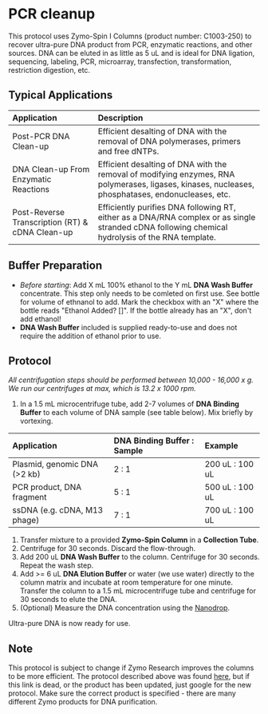 # PCR cleanup

This protocol uses Zymo-Spin I Columns \(product number: C1003-250\) to recover ultra-pure DNA product from PCR, enzymatic reactions, and other sources. DNA can be eluted in as little as 5 uL and is ideal for DNA ligation, sequencing, labeling, PCR, microarray, transfection, transformation, restriction digestion, etc.

## Typical Applications

| Application | Description |
| :--- | :--- |
| Post-PCR DNA Clean-up | Efficient desalting of DNA with the removal of DNA polymerases, primers and free dNTPs. |
| DNA Clean-up From Enzymatic Reactions | Efficient desalting of DNA with the removal of modifying enzymes, RNA polymerases, ligases, kinases, nucleases, phosphatases, endonucleases, etc. |
| Post-Reverse Transcription \(RT\) & cDNA Clean-up | Efficiently purifies DNA following RT, either as a DNA/RNA complex or as single stranded cDNA following chemical hydrolysis of the RNA template. |

## Buffer Preparation

* _Before starting_: Add X mL 100% ethanol to the Y mL **DNA Wash Buffer** concentrate. This step only needs to be comleted on first use. See bottle for volume of ethnanol to add. Mark the checkbox with an "X" where the bottle reads "Ethanol Added? \[\]". If the bottle already has an "X", don't add ethanol!
* **DNA Wash Buffer** included is supplied ready-to-use and does not require the addition of ethanol prior to use.

## Protocol

_All centrifugation steps should be performed between 10,000 - 16,000 x g. We run our centrifuges at max, which is 13.2 x 1000 rpm._

1. In a 1.5 mL microcentrifuge tube, add 2-7 volumes of **DNA Binding Buffer** to each volume of DNA sample \(see table below\). Mix briefly by vortexing.

| **Application** | **DNA Binding Buffer : Sample** | **Example** |
| :--- | :--- | :--- |
| Plasmid, genomic DNA \(&gt;2 kb\) | 2 : 1 | 200 uL : 100 uL |
| PCR product, DNA fragment | 5 : 1 | 500 uL : 100 uL |
| ssDNA \(e.g. cDNA, M13 phage\) | 7 : 1 | 700 uL : 100 uL |

1. Transfer mixture to a provided **Zymo-Spin Column** in a **Collection Tube**.
2. Centrifuge for 30 seconds. Discard the flow-through.
3. Add 200 uL **DNA Wash Buffer** to the column. Centrifuge for 30 seconds. Repeat the wash step.
4. Add &gt;= 6 uL **DNA Elution Buffer** or water \(we use water\) directly to the column matrix and incubate at room temperature for one minute. Transfer the column to a 1.5 mL microcentrifuge tube and centrifuge for 30 seconds to elute the DNA.
5. \(Optional\) Measure the DNA concentration using the [Nanodrop](pcr-cleanup.md).

Ultra-pure DNA is now ready for use.

## Note

This protocol is subject to change if Zymo Research improves the columns to be more efficient. The protocol described above was found [here](http://www.zymoresearch.com/downloads/dl/file/id/35/d4003i.pdf), but if this link is dead, or the product has been updated, just google for the new protocol. Make sure the correct product is specified - there are many different Zymo products for DNA purification.

